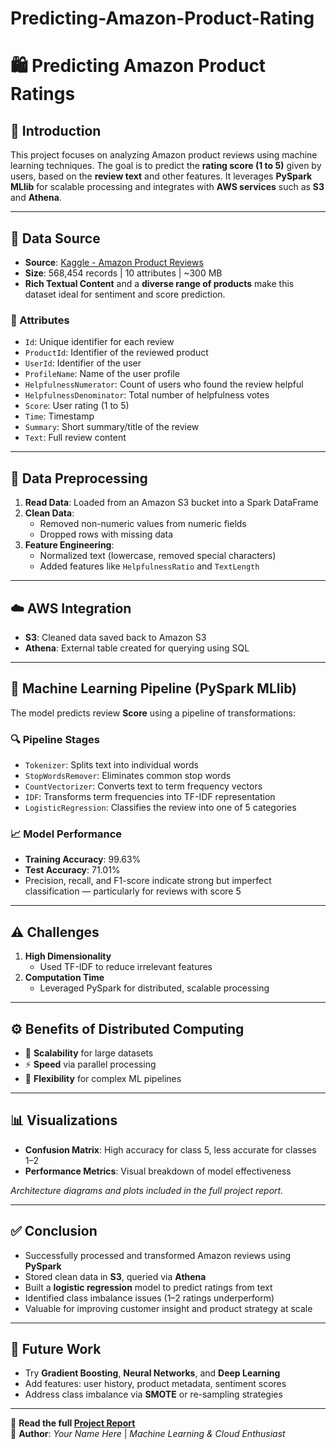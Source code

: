 # Predicting-Amazon-Product-Rating

# 🛍️ Predicting Amazon Product Ratings

## 📌 Introduction

This project focuses on analyzing Amazon product reviews using machine learning techniques. The goal is to predict the **rating score (1 to 5)** given by users, based on the **review text** and other features. It leverages **PySpark MLlib** for scalable processing and integrates with **AWS services** such as **S3** and **Athena**.

---

## 📂 Data Source

- **Source**: [Kaggle - Amazon Product Reviews](https://www.kaggle.com/datasets/arhamrumi/amazon-product-reviews/data)  
- **Size**: 568,454 records | 10 attributes | ~300 MB  
- **Rich Textual Content** and a **diverse range of products** make this dataset ideal for sentiment and score prediction.

### 📑 Attributes

- `Id`: Unique identifier for each review  
- `ProductId`: Identifier of the reviewed product  
- `UserId`: Identifier of the user  
- `ProfileName`: Name of the user profile  
- `HelpfulnessNumerator`: Count of users who found the review helpful  
- `HelpfulnessDenominator`: Total number of helpfulness votes  
- `Score`: User rating (1 to 5)  
- `Time`: Timestamp  
- `Summary`: Short summary/title of the review  
- `Text`: Full review content  

---

## 🔧 Data Preprocessing

1. **Read Data**: Loaded from an Amazon S3 bucket into a Spark DataFrame  
2. **Clean Data**:
   - Removed non-numeric values from numeric fields  
   - Dropped rows with missing data  
3. **Feature Engineering**:
   - Normalized text (lowercase, removed special characters)  
   - Added features like `HelpfulnessRatio` and `TextLength`

---

## ☁️ AWS Integration

- **S3**: Cleaned data saved back to Amazon S3  
- **Athena**: External table created for querying using SQL

---

## 🤖 Machine Learning Pipeline (PySpark MLlib)

The model predicts review **Score** using a pipeline of transformations:

### 🔍 Pipeline Stages

- `Tokenizer`: Splits text into individual words  
- `StopWordsRemover`: Eliminates common stop words  
- `CountVectorizer`: Converts text to term frequency vectors  
- `IDF`: Transforms term frequencies into TF-IDF representation  
- `LogisticRegression`: Classifies the review into one of 5 categories

### 📈 Model Performance

- **Training Accuracy**: 99.63%  
- **Test Accuracy**: 71.01%  
- Precision, recall, and F1-score indicate strong but imperfect classification — particularly for reviews with score 5

---

## ⚠️ Challenges

1. **High Dimensionality**  
   - Used TF-IDF to reduce irrelevant features
2. **Computation Time**  
   - Leveraged PySpark for distributed, scalable processing

---

## ⚙️ Benefits of Distributed Computing

- 🚀 **Scalability** for large datasets  
- ⚡ **Speed** via parallel processing  
- 🔄 **Flexibility** for complex ML pipelines

---

## 📊 Visualizations

- **Confusion Matrix**: High accuracy for class 5, less accurate for classes 1–2  
- **Performance Metrics**: Visual breakdown of model effectiveness

*Architecture diagrams and plots included in the full project report.*

---

## ✅ Conclusion

- Successfully processed and transformed Amazon reviews using **PySpark**
- Stored clean data in **S3**, queried via **Athena**
- Built a **logistic regression** model to predict ratings from text
- Identified class imbalance issues (1–2 ratings underperform)
- Valuable for improving customer insight and product strategy at scale

---

## 🔮 Future Work

- Try **Gradient Boosting**, **Neural Networks**, and **Deep Learning**  
- Add features: user history, product metadata, sentiment scores  
- Address class imbalance via **SMOTE** or re-sampling strategies

---

📄 **Read the full [Project Report](ProjectReport.pdf)**  
🧠 **Author**: *Your Name Here* | *Machine Learning & Cloud Enthusiast*

